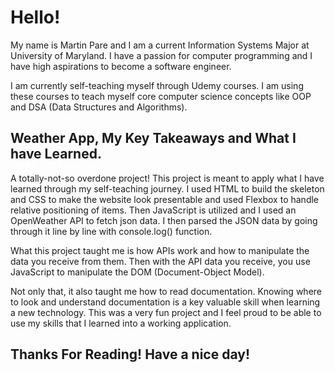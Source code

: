 # Hello!
My name is Martin Pare and I am a current Information Systems Major at University of Maryland. I have a passion for computer programming and I have high aspirations to become a software engineer.

I am currently self-teaching myself through Udemy courses. I am using these courses to teach myself core computer science concepts like OOP and DSA (Data Structures and Algorithms).

## Weather App, My Key Takeaways and What I have Learned.
A totally-not-so overdone project! This project is meant to apply what I have learned through my self-teaching journey. I used HTML to build the skeleton and CSS to make the website look presentable and used Flexbox
to handle relative positioning of items. Then JavaScript is utilized and I used an OpenWeather API to fetch json data. I then parsed the JSON data by going through it line by line with console.log() function.

What this project taught me is how APIs work and how to manipulate the data you receive from them. Then with the API data you receive, you use JavaScript to manipulate the DOM (Document-Object Model).

Not only that, it also taught me how to read documentation. Knowing where to look and understand documentation is a key valuable skill when learning a new technology.
This was a very fun project and I feel proud to be able to use my skills that I learned into a working application.

## Thanks For Reading! Have a nice day!
